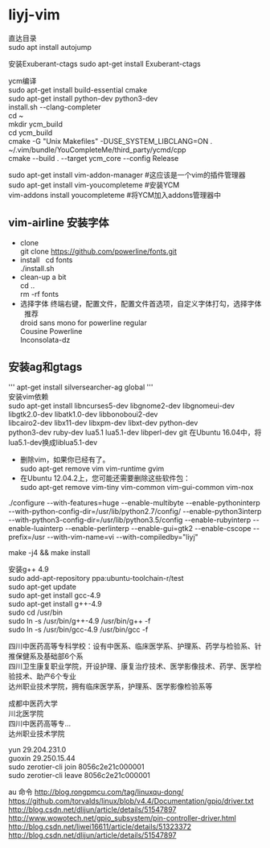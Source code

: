 # liyj-vim
直达目录  
sudo apt install autojump  
  
安装Exuberant-ctags  sudo apt-get install Exuberant-ctags   
  
ycm编译  
sudo apt-get install build-essential cmake   
sudo apt-get install python-dev python3-dev  
install.sh --clang-completer   
cd ~  
mkdir ycm_build  
cd ycm_build  
cmake -G "Unix Makefiles" -DUSE_SYSTEM_LIBCLANG=ON . ~/.vim/bundle/YouCompleteMe/third_party/ycmd/cpp  
cmake --build . --target ycm_core --config Release  

sudo apt-get install vim-addon-manager  #这应该是一个vim的插件管理器  
sudo apt-get install vim-youcompleteme  #安装YCM  
vim-addons install youcompleteme    #将YCM加入addons管理器中  

## vim-airline 安装字体  
* clone  
git clone https://github.com/powerline/fonts.git  
* install  
cd fonts  
./install.sh  
* clean-up a bit  
cd ..  
rm -rf fonts  
* 选择字体
终端右键，配置文件，配置文件首选项，自定义字体打勾，选择字体  
推荐  
droid sans mono for powerline regular  
Cousine Powerline  
Inconsolata-dz   
## 安装ag和gtags  
''' 
apt-get install silversearcher-ag global
'''  
安装vim依赖  
sudo apt-get install libncurses5-dev libgnome2-dev libgnomeui-dev \
    libgtk2.0-dev libatk1.0-dev libbonoboui2-dev \
    libcairo2-dev libx11-dev libxpm-dev libxt-dev python-dev \
    python3-dev ruby-dev lua5.1 lua5.1-dev libperl-dev git
在Ubuntu 16.04中，将lua5.1-dev换成liblua5.1-dev

* 删除vim，如果你已经有了。  
sudo apt-get remove vim vim-runtime gvim  
* 在Ubuntu 12.04.2上，您可能还需要删除这些软件包：  
sudo apt-get remove vim-tiny vim-common vim-gui-common vim-nox  
   
./configure --with-features=huge --enable-multibyte --enable-pythoninterp --with-python-config-dir=/usr/lib/python2.7/config/ --enable-python3interp --with-python3-config-dir=/usr/lib/python3.5/config --enable-rubyinterp --enable-luainterp --enable-perlinterp --enable-gui=gtk2 --enable-cscope --prefix=/usr --with-vim-name=vi --with-compiledby="liyj"  
  
make -j4 && make install  
 
安装g++ 4.9  
sudo add-apt-repository ppa:ubuntu-toolchain-r/test  
sudo apt-get update  
sudo apt-get install gcc-4.9  
sudo apt-get install g++-4.9  
sudo cd /usr/bin  
sudo ln -s /usr/bin/g++-4.9 /usr/bin/g++ -f  
sudo ln -s /usr/bin/gcc-4.9 /usr/bin/gcc -f  
  
四川中医药高等专科学校：设有中医系、临床医学系、护理系、药学与检验系、针推保健系及基础部6个系  
四川卫生康复职业学院，开设护理、康复治疗技术、医学影像技术、药学、医学检验技术、助产6个专业  
达州职业技术学院，拥有临床医学系，护理系、医学影像检验系等  
	
成都中医药大学  
川北医学院  
四川中医药高等专...  
达州职业技术学院  
  
yun     29.204.231.0  
guoxin  29.250.15.44  
sudo zerotier-cli join 8056c2e21c000001  
sudo zerotier-cli leave 8056c2e21c000001  

au 命令 
http://blog.rongpmcu.com/tag/linuxqu-dong/  
https://github.com/torvalds/linux/blob/v4.4/Documentation/gpio/driver.txt  
http://blog.csdn.net/dlijun/article/details/51547897  
http://www.wowotech.net/gpio_subsystem/pin-controller-driver.html  
http://blog.csdn.net/liwei16611/article/details/51323372  
http://blog.csdn.net/dlijun/article/details/51547897  
